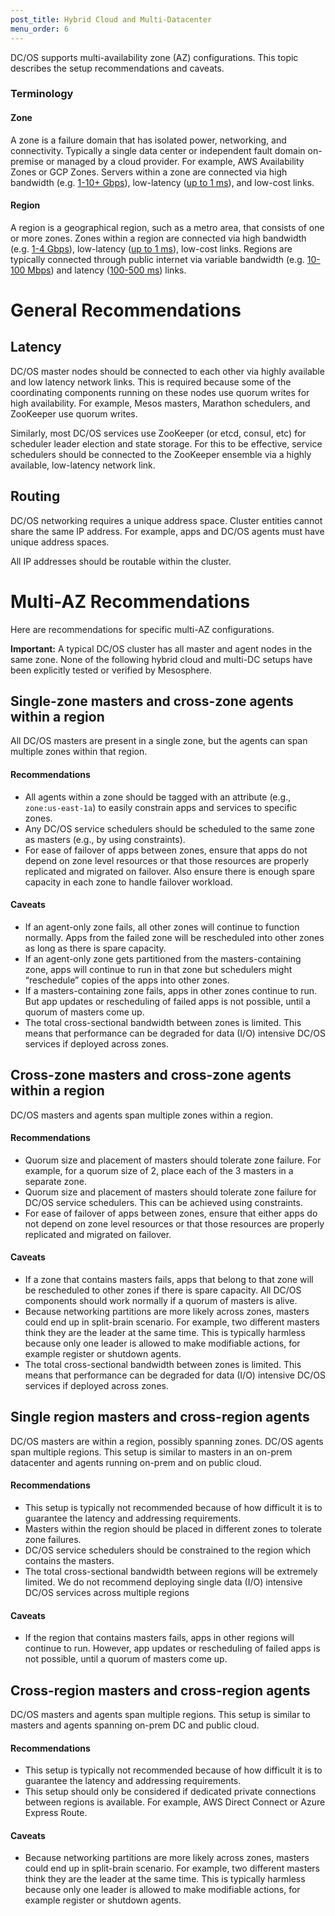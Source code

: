 ```yaml
---
post_title: Hybrid Cloud and Multi-Datacenter
menu_order: 6
---
```


DC/OS supports multi-availability zone (AZ) configurations. This topic describes the setup recommendations and caveats.

### Terminology

#### Zone
A zone is a failure domain that has isolated power, networking, and connectivity. Typically a single data center or independent fault domain on-premise or managed by a cloud provider. For example, AWS Availability Zones or GCP Zones. Servers within a zone are connected via high bandwidth (e.g. [1-10+ Gbps](https://blog.serverdensity.com/network-performance-aws-google-rackspace-softlayer/)), low-latency ([up to 1 ms](http://amistrongeryet.blogspot.com/2010/04/three-latency-anomalies.html)), and low-cost links.

#### Region
A region is a geographical region, such as a metro area, that consists of one or more zones. Zones within a region are connected via high bandwidth (e.g. [1-4 Gbps](https://blog.serverdensity.com/network-performance-aws-google-rackspace-softlayer/)), low-latency ([up to 1 ms](http://amistrongeryet.blogspot.com/2010/04/three-latency-anomalies.html)), low-cost links. Regions are typically connected through public internet via variable bandwidth (e.g. [10-100 Mbps](https://cloudharmony.com/speedtest-for-aws)) and latency ([100-500 ms](https://www.concurrencylabs.com/blog/choose-your-aws-region-wisely/)) links.

# General Recommendations

## Latency
DC/OS master nodes should be connected to each other via highly available and low latency network links. This is required because some of the coordinating components running on these nodes use quorum writes for high availability. For example, Mesos masters, Marathon schedulers, and ZooKeeper use quorum writes.

Similarly, most DC/OS services use ZooKeeper (or etcd, consul, etc) for scheduler leader election and state storage. For this to be effective, service schedulers should be connected to the ZooKeeper ensemble via a highly available, low-latency network link.

## Routing
DC/OS networking requires a unique address space. Cluster entities cannot share the same IP address. For example, apps and DC/OS agents must have unique address spaces.

All IP addresses should be routable within the cluster.

# Multi-AZ Recommendations
Here are recommendations for specific multi-AZ configurations.

**Important:** A typical DC/OS cluster has all master and agent nodes in the same zone. None of the following hybrid cloud and multi-DC setups have been explicitly tested or verified by Mesosphere.

## Single-zone masters and cross-zone agents within a region
All DC/OS masters are present in a single zone, but the agents can span multiple zones within that region.

#### Recommendations

- All agents within a zone should be tagged with an attribute (e.g., `zone:us-east-1a`) to easily constrain apps and services to specific zones.
- Any DC/OS service schedulers should be scheduled to the same zone as masters (e.g., by using constraints).
- For ease of failover of apps between zones, ensure that apps do not depend on zone level resources or that those resources are properly replicated and migrated on failover. Also ensure there is enough spare capacity in each zone to handle failover workload.

#### Caveats

- If an agent-only zone fails, all other zones will continue to function normally. Apps from the failed zone will be rescheduled into other zones as long as there is spare capacity.
- If an agent-only zone gets partitioned from the masters-containing zone, apps will continue to run in that zone but schedulers might “reschedule” copies of the apps into other zones. 
- If a masters-containing zone fails, apps in other zones continue to run. But app updates or rescheduling of failed apps is not possible, until a quorum of masters come up.
- The total cross-sectional bandwidth between zones is limited. This means that performance can be degraded for data (I/O) intensive DC/OS services if deployed across zones.

## Cross-zone masters and cross-zone agents within a region
DC/OS masters and agents span multiple zones within a region.

#### Recommendations

- Quorum size and placement of masters should tolerate zone failure. For example, for a quorum size of 2, place each of the 3 masters in a separate zone.
- Quorum size and placement of masters should tolerate zone failure for DC/OS service schedulers. This can be achieved using constraints.
- For ease of failover of apps between zones, ensure that either apps do not depend on zone level resources or that those resources are properly replicated and migrated on failover.

#### Caveats

- If a zone that contains masters fails, apps that belong to that zone will be rescheduled to other zones if there is spare capacity. All DC/OS components should work normally if a quorum of masters is alive.
- Because networking partitions are more likely across zones, masters could end up in split-brain scenario. For example, two different masters think they are the leader at the same time. This is typically harmless because only one leader is allowed to make modifiable actions, for example register or shutdown agents.
- The total cross-sectional bandwidth between zones is limited. This means that performance can be degraded for data (I/O) intensive DC/OS services if deployed across zones.

## Single region masters and cross-region agents 
DC/OS masters are within a region, possibly spanning zones. DC/OS agents span multiple regions. This setup is similar to masters in an on-prem datacenter and agents running on-prem and on public cloud. 

#### Recommendations

- This setup is typically not recommended because of how difficult it is to guarantee the latency and addressing requirements.
- Masters within the region should be placed in different zones to tolerate zone failures.
- DC/OS service schedulers should be constrained to the region which contains the masters.
- The total cross-sectional bandwidth between regions will be extremely limited. We do not recommend deploying single data (I/O) intensive DC/OS services across multiple regions

#### Caveats

- If the region that contains masters fails, apps in other regions will continue to run. However, app updates or rescheduling of failed apps is not possible, until a quorum of masters come up.


## Cross-region masters and cross-region agents 
DC/OS masters and agents span multiple regions. This setup is similar to masters and agents spanning on-prem DC and public cloud.

#### Recommendations

- This setup is typically not recommended because of how difficult it is to guarantee the latency and addressing requirements.
- This setup should only be considered if dedicated private connections between regions is available. For example, AWS Direct Connect or Azure Express Route.

#### Caveats

- Because networking partitions are more likely across zones, masters could end up in split-brain scenario. For example, two different masters think they are the leader at the same time. This is typically harmless because only one leader is allowed to make modifiable actions, for example register or shutdown agents.